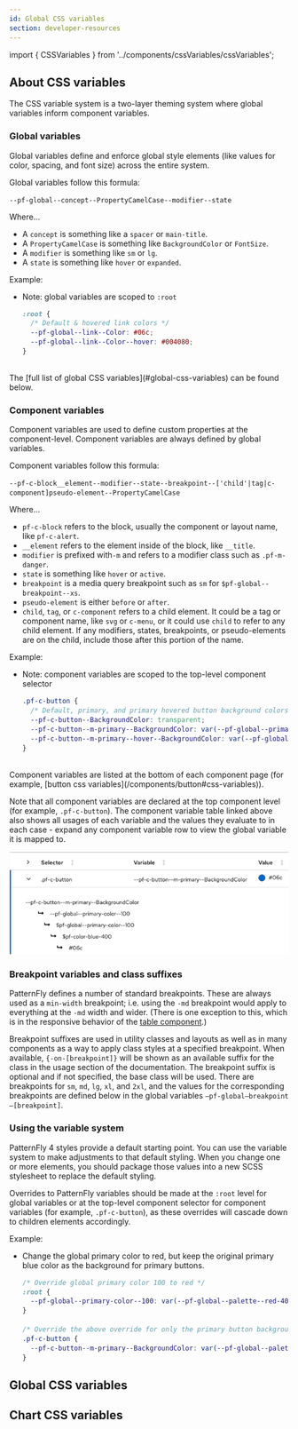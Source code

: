 ```yaml
---
id: Global CSS variables
section: developer-resources
---
```


import { CSSVariables } from '../components/cssVariables/cssVariables';


## About CSS variables

The CSS variable system is a two-layer theming system where global variables inform component variables.

### Global variables

Global variables define and enforce global style elements (like values for color, spacing, and font size) across the entire system.

Global variables follow this formula:

`--pf-global--concept--PropertyCamelCase--modifier--state`

Where...

- A `concept` is something like a `spacer` or `main-title`.
- A `PropertyCamelCase` is something like `BackgroundColor` or `FontSize`.
- A `modifier` is something like `sm` or `lg`.
- A `state` is something like `hover` or `expanded`.

Example:
- Note: global variables are scoped to `:root`
  ```css
  :root {
    /* Default & hovered link colors */
    --pf-global--link--Color: #06c;
    --pf-global--link--Color--hover: #004080;
  }
  ```

<br/>
The [full list of global CSS variables](#global-css-variables) can be found below.

### Component variables

Component variables are used to define custom properties at the component-level. Component variables are always defined by global variables.

Component variables follow this formula:

`--pf-c-block__element--modifier--state--breakpoint--['child'|tag|c-component]pseudo-element--PropertyCamelCase`

Where...

- `pf-c-block` refers to the block, usually the component or layout name, like `pf-c-alert`.
- `__element` refers to the element inside of the block, like `__title`.
- `modifier` is prefixed with`-m` and refers to a modifier class such as `.pf-m-danger`.
- `state` is something like `hover` or `active`.
- `breakpoint` is a media query breakpoint such as `sm` for `$pf-global--breakpoint--xs`.
- `pseudo-element` is either `before` or `after`.
- `child`, `tag`, or `c-component` refers to a child element. It could be a tag or component name, like `svg` or `c-menu`, or it could use `child` to refer to any child element. If any modifiers, states, breakpoints, or pseudo-elements are on the child, include those after this portion of the name.

Example:
- Note: component variables are scoped to the top-level component selector
  ```css
  .pf-c-button {
    /* Default, primary, and primary hovered button background colors */
    --pf-c-button--BackgroundColor: transparent;
    --pf-c-button--m-primary--BackgroundColor: var(--pf-global--primary-color--100);
    --pf-c-button--m-primary--hover--BackgroundColor: var(--pf-global--primary-color--200);
  }
  ```

<br/>
Component variables are listed at the bottom of each component page (for example, [button css variables](/components/button#css-variables)).

Note that all component variables are declared at the top component level (for example, `.pf-c-button`). The component variable table linked above also shows all usages of each variable and the values they evaluate to in each case - expand any component variable row to view the global variable it is mapped to.

![Component variable mapping](./img/component-variable-mapping.png)

### Breakpoint variables and class suffixes

PatternFly defines a number of standard breakpoints. These are always used as a `min-width` breakpoint; i.e. using the `-md` breakpoint would apply to everything at the `-md` width and wider. (There is one exception to this, which is in the responsive behavior of the [table component](/components/table).)

Breakpoint suffixes are used in utility classes and layouts as well as in many components as a way to apply class styles at a specified breakpoint. When available, `{-on-[breakpoint]}` will be shown as an available suffix for the class in the usage section of the documentation. The breakpoint suffix is optional and if not specified, the base class will be used. There are breakpoints for `sm`, `md`, `lg`, `xl`, and `2xl`, and the values for the corresponding breakpoints are defined below in the global variables `—pf-global—breakpoint—[breakpoint]`.

### Using the variable system

PatternFly 4 styles provide a default starting point. You can use the variable system to make adjustments to that default styling. When you change one or more elements, you should package those values into a new SCSS stylesheet to replace the default styling.

Overrides to PatternFly variables should be made at the `:root` level for global variables or at the top-level component selector for component variables (for example, `.pf-c-button`), as these overrides will cascade down to children elements accordingly.

Example:
- Change the global primary color to red, but keep the original primary blue color as the background for primary buttons.
  ```css
  /* Override global primary color 100 to red */
  :root {
    --pf-global--primary-color--100: var(--pf-global--palette--red-400);
  }

  /* Override the above override for only the primary button background color */
  .pf-c-button {
    --pf-c-button--m-primary--BackgroundColor: var(--pf-global--palette--blue-400);
  }
  ```

## Global CSS variables

<CSSVariables prefix="patternfly_variables" selector=":root" hideSelectorColumn />

## Chart CSS variables

<CSSVariables prefix="patternfly_charts" hideSelectorColumn />
